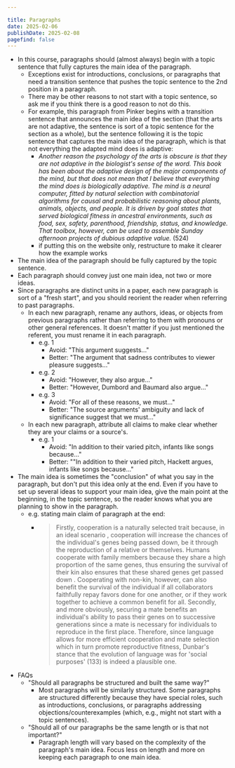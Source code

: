 ```yaml
---

title: Paragraphs
date: 2025-02-06
publishDate: 2025-02-08
pagefind: false
---
```


- In this course, paragraphs should (almost always) begin with a topic sentence that fully captures the main idea of the paragraph.
	- Exceptions exist for introductions, conclusions, or paragraphs that need a transition sentence that pushes the topic sentence to the 2nd position in a paragraph.
	- There may be other reasons to not start with a topic sentence, so ask me if you think there is a good reason to not do this.
	- For example, this paragraph from Pinker begins with a transition sentence that announces the main idea of the section (that the arts are not adaptive, the sentence is sort of a topic sentence for the section as a whole), but the sentence following it is the topic sentence that captures the main idea of the paragraph, which is that not everything the adapted mind does is adaptive:
		- _Another reason the psychology of the arts is obscure is that they are not adaptive in the biologist's sense of the word. This book has been about the adaptive design of the major components of the mind, but that does not mean that I believe that everything the mind does is biologically adaptive. The mind is a neural computer, fitted by natural selection with combinatorial algorithms for causal and probabilistic reasoning about plants, animals, objects, and people. It is driven by goal states that served biological fitness in ancestral environments, such as food, sex, safety, parenthood, friendship, status, and knowledge. That toolbox, however, can be used to assemble Sunday afternoon projects of dubious adaptive value._ (524)
		- if putting this on the website only, restructure to make it clearer how the example works
- The main idea of the paragraph should be fully captured by the topic sentence.
- Each paragraph should convey just one main idea, not two or more ideas.
- Since paragraphs are distinct units in a paper, each new paragraph is sort of a "fresh start", and you should reorient the reader when referring to past paragraphs.
	- In each new paragraph, rename any authors, ideas, or objects from previous paragraphs rather than referring to them with pronouns or other general references. It doesn't matter if you just mentioned the referent, you must rename it in each paragraph.
		- e.g. 1
			- Avoid: "This argument suggests..."
			- Better: "The argument that sadness contributes to viewer pleasure suggests..."
		- e.g. 2
			- Avoid: "However, they also argue..."
			- Better: "However, Dumbord and Baumard also argue..."
		- e.g. 3
			- Avoid: "For all of these reasons, we must..."
			- Better: "The source arguments' ambiguity and lack of significance suggest that we must..."
	- In each new paragraph, attribute all claims to make clear whether they are your claims or a source's.
		- e.g. 1
			- Avoid: "In addition to their varied pitch, infants like songs because..."
			- Better: ""In addition to their varied pitch, Hackett argues, infants like songs because..."
- The main idea is sometimes the "conclusion" of what you say in the paragraph, but don't put this idea only at the end. Even if you have to set up several ideas to support your main idea, give the main point at the beginning, in the topic sentence, so the reader knows what you are planning to show in the paragraph.
	- e.g. stating main claim of paragraph at the end:
		- > Firstly, cooperation is a naturally selected trait  because, in an ideal scenario , cooperation will increase the chances of the individual's genes being passed down, be it through the reproduction of a relative or themselves. Humans cooperate with family members because they share a high proportion of the same genes, thus ensuring the survival of their kin also ensures that these shared genes get passed down . Cooperating with non-kin, however, can also benefit the survival of the individual if all collaborators faithfully repay favors done for one another, or if they work together to achieve a common benefit for all. Secondly, and more obviously, securing a mate benefits an individual's ability to pass their genes on to successive generations since a mate is necessary for individuals to reproduce in the first place. Therefore, since language allows for more efficient cooperation and mate selection which in turn promote reproductive fitness, Dunbar's stance that the evolution of language was for 'social purposes' (133) is indeed a plausible one.
- FAQs
	- "Should all paragraphs be structured and built the same way?"
		- Most paragraphs will be similarly structured. Some paragraphs are structured differently because they have special roles, such as introductions, conclusions, or paragraphs addressing objections/counterexamples (which, e.g., might not start with a topic sentences).
	- "Should all of our paragraphs be the same length or is that not important?"
		- Paragraph length will vary based on the complexity of the paragraph's main idea. Focus less on length and more on keeping each paragraph to one main idea.
